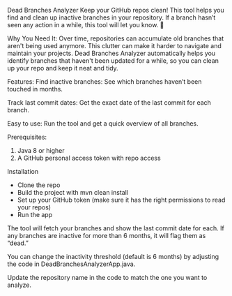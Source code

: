 Dead Branches Analyzer
Keep your GitHub repos clean! This tool helps you find and clean up inactive branches in your repository. If a branch hasn’t seen any action in a while, this tool will let you know. 🚀

Why You Need It:
Over time, repositories can accumulate old branches that aren't being used anymore. This clutter can make it harder to navigate and maintain your projects. Dead Branches Analyzer automatically helps you identify branches that haven't been updated for a while, so you can clean up your repo and keep it neat and tidy.

Features:
Find inactive branches: See which branches haven’t been touched in months.

Track last commit dates: Get the exact date of the last commit for each branch.

Easy to use: Run the tool and get a quick overview of all branches.

Prerequisites:
1) Java 8 or higher
2) A GitHub personal access token with repo access

Installation
- Clone the repo
- Build the project with mvn clean install
- Set up your GitHub token (make sure it has the right permissions to read your repos)
- Run the app

The tool will fetch your branches and show the last commit date for each. If any branches are inactive for more than 6 months, it will flag them as “dead.”

You can change the inactivity threshold (default is 6 months) by adjusting the code in DeadBranchesAnalyzerApp.java.

Update the repository name in the code to match the one you want to analyze.

